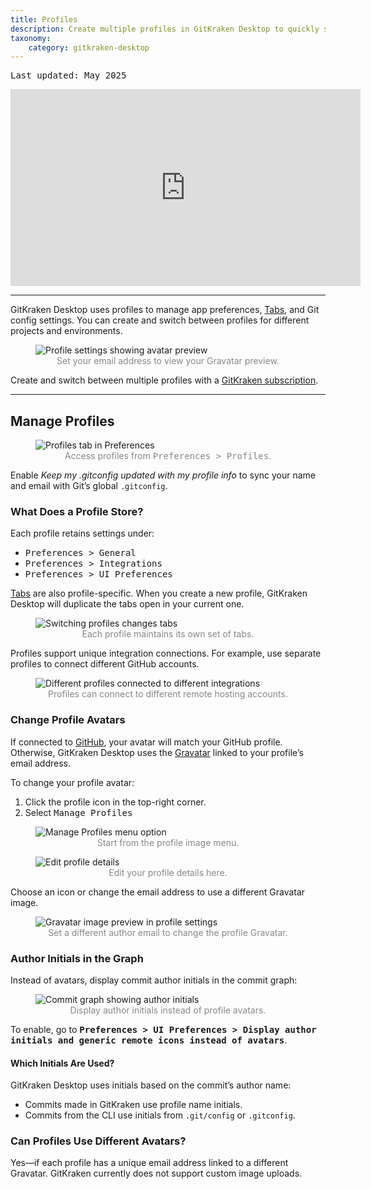 ```yaml
---
title: Profiles
description: Create multiple profiles in GitKraken Desktop to quickly switch between repository preferences. Manage different gitconfig settings, repositories, and more!
taxonomy:
    category: gitkraken-desktop
---
```

<kbd>Last updated: May 2025</kbd>

<div class='embed-container embed-container--16-9'>
    <iframe width="560" height="315" src="https://www.youtube.com/embed/ZgYjeaJDbX8?rel=0&vq=hd1080" frameborder="0" allowfullscreen></iframe>
</div>

***

GitKraken Desktop uses profiles to manage app preferences, [Tabs](/start-here/interface/#tabs), and Git config settings. You can create and switch between profiles for different projects and environments.

<figure>
  <img src="/wp-content/uploads/profiles@2x.png" class="help-center-img img-bordered" alt="Profile settings showing avatar preview">
  <figcaption style="text-align:center; color:#888">Set your email address to view your Gravatar preview.</figcaption>
</figure>

<div class='callout callout--success'>
    <p>Create and switch between multiple profiles with a <a href="https://www.gitkraken.com/pricing" target="_blank">GitKraken subscription</a>.</p>
</div>

***

## Manage Profiles

<figure>
  <img src="/wp-content/uploads/profiles-preferences@2x.png" class="help-center-img img-bordered" alt="Profiles tab in Preferences">
  <figcaption style="text-align:center; color:#888">Access profiles from <kbd>Preferences > Profiles</kbd>.</figcaption>
</figure>

Enable <em>Keep my .gitconfig updated with my profile info</em> to sync your name and email with Git’s global `.gitconfig`.

### What Does a Profile Store?

Each profile retains settings under:
- <kbd>Preferences > General</kbd>
- <kbd>Preferences > Integrations</kbd>
- <kbd>Preferences > UI Preferences</kbd>

[Tabs](/start-here/interface/#tabs) are also profile-specific. When you create a new profile, GitKraken Desktop will duplicate the tabs open in your current one.

<figure>
  <img src='/wp-content/uploads/profile-tabs-2025.gif' class="help-center-img img-bordered" alt="Switching profiles changes tabs">
  <figcaption style="text-align:center; color:#888">Each profile maintains its own set of tabs.</figcaption>
</figure>

Profiles support unique integration connections. For example, use separate profiles to connect different GitHub accounts.

<figure>
  <img src="/wp-content/uploads/profile-example-2025.png" class="help-center-img img-bordered" alt="Different profiles connected to different integrations">
  <figcaption style="text-align:center; color:#888">Profiles can connect to different remote hosting accounts.</figcaption>
</figure>

### Change Profile Avatars

If connected to [GitHub](/gitkraken-desktop/github-gitkraken-desktop/), your avatar will match your GitHub profile. Otherwise, GitKraken Desktop uses the [Gravatar](https://gravatar.com) linked to your profile’s email address.

To change your profile avatar:
1. Click the profile icon in the top-right corner.
2. Select <kbd>Manage Profiles <i class='fa fa-caret-right'></i> <i class="fa fa-ellipsis-v" aria-hidden="true"></i></kbd>

<figure>
  <img src="/wp-content/uploads/edit-profile-1-2025.png" class="help-center-img img-bordered" alt="Manage Profiles menu option">
  <figcaption style="text-align:center; color:#888">Start from the profile image menu.</figcaption>
</figure>

<figure>
  <img src="/wp-content/uploads/edit-profile-2-2025.png" class="help-center-img img-bordered" alt="Edit profile details">
  <figcaption style="text-align:center; color:#888">Edit your profile details here.</figcaption>
</figure>

Choose an icon or change the email address to use a different Gravatar image.

<figure>
  <img src="/wp-content/uploads/gravatar-2025.png" class="help-center-img img-bordered" alt="Gravatar image preview in profile settings">
  <figcaption style="text-align:center; color:#888">Set a different author email to change the profile Gravatar.</figcaption>
</figure>

### Author Initials in the Graph

Instead of avatars, display commit author initials in the commit graph:

<figure>
  <img src="/wp-content/uploads/author-initials-2025.png" class="help-center-img img-bordered" alt="Commit graph showing author initials">
  <figcaption style="text-align:center; color:#888">Display author initials instead of profile avatars.</figcaption>
</figure>

To enable, go to <kbd><strong>Preferences > UI Preferences > Display author initials and generic remote icons instead of avatars</strong></kbd>.

#### Which Initials Are Used?

GitKraken Desktop uses initials based on the commit’s author name:
- Commits made in GitKraken use profile name initials.
- Commits from the CLI use initials from `.git/config` or `.gitconfig`.

### Can Profiles Use Different Avatars?

Yes—if each profile has a unique email address linked to a different Gravatar. GitKraken currently does not support custom image uploads.
